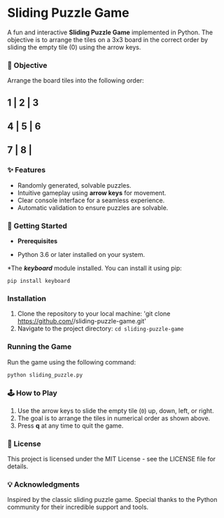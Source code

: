 # Sliding Puzzle Game
A fun and interactive **Sliding Puzzle Game** implemented in Python. The objective is to arrange the tiles on a 3x3 board in the correct order by sliding the empty tile (0) using the arrow keys.

### 🎯 Objective
Arrange the board tiles into the following order:

 1 | 2 | 3 
-----------
 4 | 5 | 6 
-----------
 7 | 8 |   
-----------

 
### ✨ Features
* Randomly generated, solvable puzzles.
* Intuitive gameplay using **arrow keys** for movement.
* Clear console interface for a seamless experience.
* Automatic validation to ensure puzzles are solvable.

### 🚀 Getting Started
* **Prerequisites**
 
 * Python 3.6 or later installed on your system.
 
 *The ***keyboard*** module installed. You can install it using pip:

`pip install keyboard`


### Installation
1. Clone the repository to your local machine:
'git clone https://github.com/<your-username>/sliding-puzzle-game.git'
2. Navigate to the project directory:
`cd sliding-puzzle-game`

### Running the Game
Run the game using the following command:

`python sliding_puzzle.py`

### 🕹️ How to Play
1. Use the arrow keys to slide the empty tile (`0`) up, down, left, or right.
2. The goal is to arrange the tiles in numerical order as shown above.
3. Press **q** at any time to quit the game.

### 📝 License
This project is licensed under the MIT License - see the LICENSE file for details.

### 💡 Acknowledgments
Inspired by the classic sliding puzzle game.
Special thanks to the Python community for their incredible support and tools.
